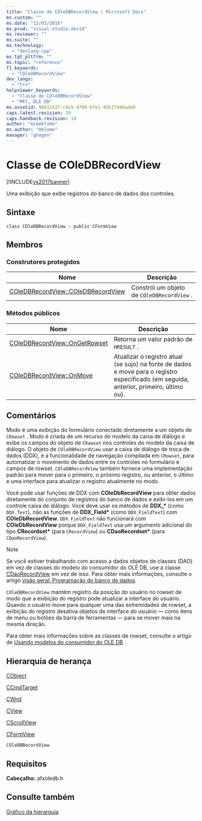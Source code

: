 ```yaml
---
title: "Classe de COleDBRecordView | Microsoft Docs"
ms.custom: ""
ms.date: "12/03/2016"
ms.prod: "visual-studio-dev14"
ms.reviewer: ""
ms.suite: ""
ms.technology: 
  - "devlang-cpp"
ms.tgt_pltfrm: ""
ms.topic: "reference"
f1_keywords: 
  - "COleDBRecordView"
dev_langs: 
  - "C++"
helpviewer_keywords: 
  - "Classe de COleDBRecordView"
  - "MFC, OLE DB"
ms.assetid: 98612427-c4c9-4760-b7e1-85b17448add9
caps.latest.revision: 20
caps.handback.revision: 10
author: "mikeblome"
ms.author: "mblome"
manager: "ghogen"
---
```

# Classe de COleDBRecordView
[!INCLUDE[vs2017banner](../../assembler/inline/includes/vs2017banner.md)]

Uma exibição que exibe registros do banco de dados dos controles.  
  
## Sintaxe  
  
```  
class COleDBRecordView : public CFormView  
```  
  
## Membros  
  
### Construtores protegidos  
  
|Nome|Descrição|  
|----------|---------------|  
|[COleDBRecordView::COleDBRecordView](../Topic/COleDBRecordView::COleDBRecordView.md)|Constrói um objeto de `COleDBRecordView` .|  
  
### Métodos públicos  
  
|Nome|Descrição|  
|----------|---------------|  
|[COleDBRecordView::OnGetRowset](../Topic/COleDBRecordView::OnGetRowset.md)|Retorna um valor padrão de `HRESULT` .|  
|[COleDBRecordView::OnMove](../Topic/COleDBRecordView::OnMove.md)|Atualizar o registro atual \(se sujo\) na fonte de dados e move para o registro especificado \(em seguida, anterior, primeiro, último ou\).|  
  
## Comentários  
 Modo é uma exibição do formulário conectado diretamente a um objeto de `CRowset` .  Modo é criada de um recurso do modelo da caixa de diálogo e exibe os campos do objeto de `CRowset` nos controles do modelo da caixa de diálogo.  O objeto de `COleDBRecordView` usar a caixa de diálogo de troca de dados \(DDX\), e a funcionalidade de navegação compilada em `CRowset`, para automatizar o movimento de dados entre os controles no formulário e campos de rowset.  `COleDBRecordView` também fornece uma implementação padrão para mover para o primeiro, o próximo registro, ou anterior, o último e uma interface para atualizar o registro atualmente no modo.  
  
 Você pode usar funções de DDX com **COleDbRecordView** para obter dados diretamente do conjunto de registros do banco de dados e exibi\-los em um controle caixa de diálogo.  Você deve usar os métodos de **DDX\_\*** \(como `DDX_Text`\), não as funções de **DDX\_Field\*** \(como `DDX_FieldText`\) com **COleDbRecordView**.  `DDX_FieldText` não funcionará com **COleDbRecordView** porque `DDX_FieldText` usa um argumento adicional do tipo **CRecordset\*** \(para `CRecordView`\) ou **CDaoRecordset\*** \(para `CDaoRecordView`\).  
  
> [!NOTE]
>  Se você estiver trabalhando com acesso a dados objetos de classes \(DAO\) em vez de classes do modelo do consumidor do OLE DB, use a classe [CDaoRecordView](../../mfc/reference/cdaorecordview-class.md) em vez de isso.  Para obter mais informações, consulte o artigo [visão geral: Programação do banco de dados](../../data/data-access-programming-mfc-atl.md).  
  
 `COleDBRecordView` mantém registro da posição do usuário no rowset de modo que a exibição do registro pode atualizar a interface do usuário.  Quando o usuário move para qualquer uma das extremidades de rowset, a exibição do registro desativa objetos de interface do usuário — como itens de menu ou botões da barra de ferramentas — para se mover mais na mesma direção.  
  
 Para obter mais informações sobre as classes de rowset, consulte o artigo de [Usando modelos do consumidor do OLE DB](../../data/oledb/ole-db-consumer-templates-cpp.md) .  
  
## Hierarquia de herança  
 [CObject](../Topic/CObject%20Class.md)  
  
 [CCmdTarget](../Topic/CCmdTarget%20Class.md)  
  
 [CWnd](../Topic/CWnd%20Class.md)  
  
 [CView](../Topic/CView%20Class.md)  
  
 [CScrollView](../../mfc/reference/cscrollview-class.md)  
  
 [CFormView](../../mfc/reference/cformview-class.md)  
  
 `COleDBRecordView`  
  
## Requisitos  
 **Cabeçalho:** afxoledb.h  
  
## Consulte também  
 [Gráfico da hierarquia](../../mfc/hierarchy-chart.md)